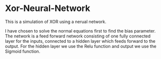 # Xor-Neural-Network
This is a simulation of XOR using a nerual network.

I have chosen to solve the normal equations first to find the bias parameter. The network is a feed forward network consisting of one fully connected layer for the inputs, connected to a hidden layer which feeds forward to the output. For the hidden layer we use the Relu function and output we use the Sigmoid function.
